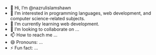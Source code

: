 - 👋 Hi, I’m @nazrulislamshawn
- 👀 I’m interested in programming languages, web development, and computer science-related subjects.
- 🌱 I’m currently learning web development.
- 💞️ I’m looking to collaborate on ...
- 📫 How to reach me ...
- 😄 Pronouns: ...
- ⚡ Fun fact: ...

<!---
nazrulislamshawn/nazrulislamshawn is a ✨ special ✨ repository because its `README.md` (this file) appears on your GitHub profile.
You can click the Preview link to take a look at your changes.
--->
